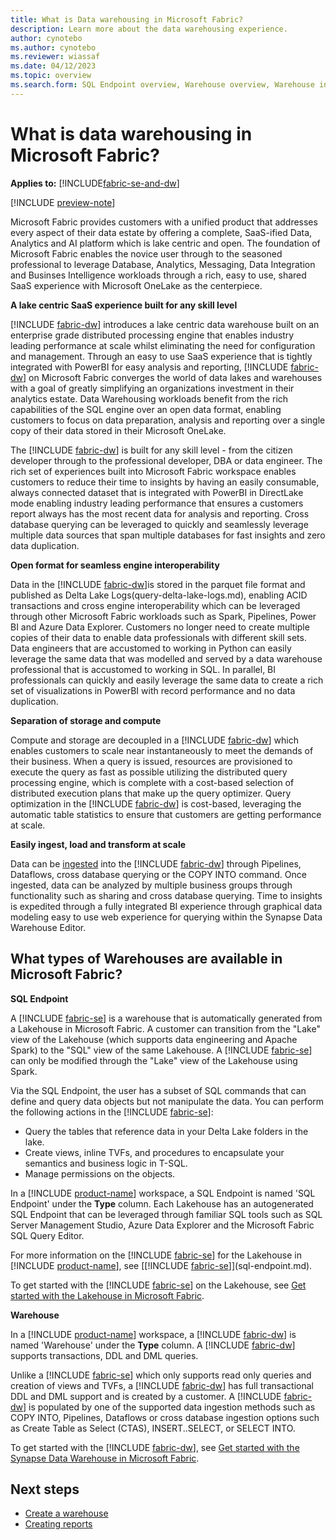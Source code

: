 ```yaml
---
title: What is Data warehousing in Microsoft Fabric?
description: Learn more about the data warehousing experience.
author: cynotebo
ms.author: cynotebo
ms.reviewer: wiassaf
ms.date: 04/12/2023
ms.topic: overview
ms.search.form: SQL Endpoint overview, Warehouse overview, Warehouse in workspace overview
---
```


# What is data warehousing in Microsoft Fabric?

**Applies to:** [!INCLUDE[fabric-se-and-dw](includes/applies-to-version/fabric-se-and-dw.md)]

[!INCLUDE [preview-note](../includes/preview-note.md)]

Microsoft Fabric provides customers with a unified product that addresses every aspect of their data estate by offering a complete, SaaS-ified Data, Analytics and AI platform which is lake centric and open. The foundation of Microsoft Fabric enables the novice user through to the seasoned professional to leverage Database, Analytics, Messaging, Data Integration and Businses Intelligence workloads through a rich, easy to use, shared SaaS experience with Microsoft OneLake as the centerpiece. 

<b>A lake centric SaaS experience built for any skill level</b>

[!INCLUDE [fabric-dw](includes/fabric-dw.md)] introduces a lake centric data warehouse built on an enterprise grade distributed processing engine that enables industry leading performance at scale whilst eliminating the need for configuration and management. Through an easy to use SaaS experience that is tightly integrated with PowerBI for easy analysis and reporting, [!INCLUDE [fabric-dw](includes/fabric-dw.md)] on Microsoft Fabric converges the world of data lakes and warehouses with a goal of greatly simplifying an organizations investment in their analytics estate. Data Warehousing workloads benefit from the rich capabilities of the SQL engine over an open data format, enabling customers to focus on data preparation, analysis and reporting over a single copy of their data stored in their Microsoft OneLake. 

The [!INCLUDE [fabric-dw](includes/fabric-dw.md)] is built for any skill level - from the citizen developer through to the professional developer, DBA or data engineer. The rich set of experiences built into Microsoft Fabric workspace enables customers to reduce their time to insights by having an easily consumable, always connected dataset that is integrated with PowerBI in DirectLake mode enabling industry leading performance that ensures a customers report always has the most recent data for analysis and reporting. Cross database querying can be leveraged to quickly and seamlessly leverage multiple data sources that span multiple databases for fast insights and zero data duplication. 

<b>Open format for seamless engine interoperability</b>

Data in the [!INCLUDE [fabric-dw](includes/fabric-dw.md)]is stored in the parquet file format and published as Delta Lake Logs(query-delta-lake-logs.md), enabling ACID transactions and cross engine interoperability which can be leveraged through other Microsoft Fabric workloads such as Spark, Pipelines, Power BI and Azure Data Explorer. Customers no longer need to create multiple copies of their data to enable data professionals with different skill sets. Data engineers that are accustomed to working in Python can easily leverage the same data that was modelled and served by a data warehouse professional that is accustomed to working in SQL. In parallel, BI professionals can quickly and easily leverage the same data to create a rich set of visualizations in PowerBI with record performance and no data duplication. 

<b>Separation of storage and compute</b>

Compute and storage are decoupled in a [!INCLUDE [fabric-dw](includes/fabric-dw.md)] which enables customers to scale near instantaneously to meet the demands of their business. When a query is issued, resources are provisioned to execute the query as fast as possible utilizing the distributed query processing engine, which is complete with a cost-based selection of distributed execution plans that make up the query optimizer. Query optimization in the [!INCLUDE [fabric-dw](includes/fabric-dw.md)] is cost-based, leveraging the automatic table statistics to ensure that customers are getting performance at scale. 

<b>Easily ingest, load and transform at scale</b>

Data can be [ingested](ingest-data.md) into the [!INCLUDE [fabric-dw](includes/fabric-dw.md)] through Pipelines, Dataflows, cross database querying or the COPY INTO command. Once ingested, data can be analyzed by multiple business groups through functionality such as sharing and cross database querying. Time to insights is expedited through a fully integrated BI experience through graphical data modeling easy to use web experience for querying within the Synapse Data Warehouse Editor. 

## What types of Warehouses are available in Microsoft Fabric? 

<b>SQL Endpoint</b>

A [!INCLUDE [fabric-se](includes/fabric-se.md)] is a warehouse that is automatically generated from a Lakehouse in Microsoft Fabric. A customer can transition from the "Lake" view of the Lakehouse (which supports data engineering and Apache Spark) to the "SQL" view of the same Lakehouse. A [!INCLUDE [fabric-se](includes/fabric-se.md)] can only be modified through the "Lake" view of the Lakehouse using Spark. 

Via the SQL Endpoint, the user has a subset of SQL commands that can define and query data objects but not manipulate the data. You can perform the following actions in the [!INCLUDE [fabric-se](includes/fabric-se.md)]:

- Query the tables that reference data in your Delta Lake folders in the lake.
- Create views, inline TVFs, and procedures to encapsulate your semantics and business logic in T-SQL.
- Manage permissions on the objects.

In a [!INCLUDE [product-name](../includes/product-name.md)] workspace, a SQL Endpoint is named 'SQL Endpoint' under the <b>Type</b> column. Each Lakehouse has an autogenerated SQL Endpoint that can be leveraged through familiar SQL tools such as SQL Server Management Studio, Azure Data Explorer and the Microsoft Fabric SQL Query Editor. 

For more information on the [!INCLUDE [fabric-se](includes/fabric-se.md)] for the Lakehouse in [!INCLUDE [product-name](../includes/product-name.md)], see [[!INCLUDE [fabric-se](includes/fabric-se.md)]](sql-endpoint.md).

To get started with the [!INCLUDE [fabric-se](includes/fabric-se.md)] on the Lakehouse, see [Get started with the Lakehouse in Microsoft Fabric](get-started-sql-endpoint.md).

<b>Warehouse</b>

In a [!INCLUDE [product-name](../includes/product-name.md)] workspace, a [!INCLUDE [fabric-dw](includes/fabric-dw.md)] is named 'Warehouse' under the <b>Type</b> column. A [!INCLUDE [fabric-dw](includes/fabric-dw.md)] supports transactions, DDL and DML queries. 

Unlike a [!INCLUDE [fabric-se](includes/fabric-se.md)] which only supports read only queries and creation of views and TVFs, a [!INCLUDE [fabric-dw](includes/fabric-dw.md)] has full transactional DDL and DML support and is created by a customer. A [!INCLUDE [fabric-dw](includes/fabric-dw.md)] is populated by one of the supported data ingestion methods such as COPY INTO, Pipelines, Dataflows or cross database ingestion options such as Create Table as Select (CTAS), INSERT..SELECT, or SELECT INTO. 

To get started with the [!INCLUDE [fabric-dw](includes/fabric-dw.md)], see [Get started with the Synapse Data Warehouse in Microsoft Fabric](get-started-data-warehouse.md).

## Next steps

- [Create a warehouse](create-warehouse.md)
- [Creating reports](create-reports.md)